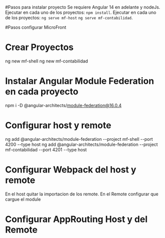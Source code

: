 #Pasos para instalar proyecto
Se requiere Angular 14 en adelante y nodeJs.
Ejecutar en cada uno de los proyectos: `npm install`.
Ejecutar en cada uno de los proyectos: `ng serve mf-host` `ng serve mf-contabilidad`.

#Pasos configurar MicroFront
# Crear Proyectos

ng new mf-shell
ng new mf-contabilidad

# Instalar Angular Module Federation en cada proyecto

npm i -D @angular-architects/module-federation@16.0.4

# Configurar host y remote

ng add @angular-architects/module-federation --project mf-shell --port 4200 --type host
ng add @angular-architects/module-federation --project mf-contabilidad --port 4201 --type host

# Configurar Webpack del host y remote
En el host quitar la importacion de los remote.
En el Remote configurar que cargue el module

# Configurar AppRouting Host y del Remote
